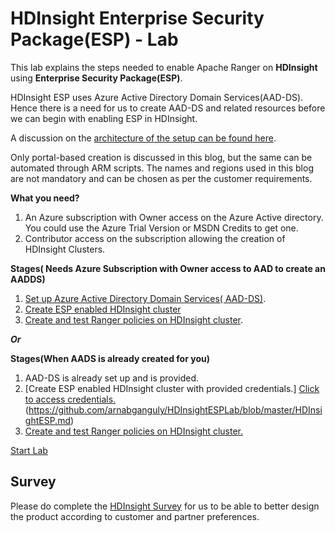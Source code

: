 # HDInsight Enterprise Security Package(ESP) - Lab 

This lab explains the steps needed to enable Apache Ranger on **HDInsight** using **Enterprise Security Package(ESP)**.

HDInsight ESP uses Azure Active Directory Domain Services(AAD-DS). Hence there is a need for us to create AAD-DS and related resources before we can begin with enabling ESP in HDInsight. 

A discussion on the [architecture of the setup can be found here](https://github.com/arnabganguly/HDInsightESPLab/blob/master/Architecture.md). 

Only portal-based creation is discussed in this blog, but the same can be automated through ARM scripts. The names and regions used in this blog are not mandatory and can be chosen as per the customer requirements.

**What you need?**

1. An Azure subscription with Owner access on the Azure Active directory. You could use the Azure Trial Version or MSDN Credits to get one.
2. Contributor access on the subscription allowing the creation of HDInsight Clusters.


**Stages( Needs Azure Subscription with Owner access to AAD to create an AADDS)** 
1. [Set up Azure Active Directory Domain Services( AAD-DS)](https://github.com/arnabganguly/HDInsightESPLab/blob/master/HDInsightESPlab.md).
2. [Create ESP enabled HDInsight cluster](https://github.com/arnabganguly/HDInsightESPLab/blob/master/HDInsightESP.md)
3. [Create and test Ranger policies on HDInsight cluster](https://github.com/arnabganguly/HDInsightESPLab/blob/master/RangerPolicyMgmt.md). 

***Or***

**Stages(When AADS is already  created for you)**
1. AAD-DS is already set up and is provided. 
2. [Create ESP enabled HDInsight cluster with provided credentials.]  [Click to access credentials.](https://github.com/arnabganguly/HDInsightESPLab/blob/master/Credentials.md) (https://github.com/arnabganguly/HDInsightESPLab/blob/master/HDInsightESP.md)  
3. [Create and test Ranger policies on HDInsight cluster.](https://github.com/arnabganguly/HDInsightESPLab/blob/master/RangerPolicyMgmt.md) 

[Start Lab](https://github.com/arnabganguly/HDInsightESPLab/blob/master/HDInsightESP.md)

## Survey 
Please do complete the [HDInsight Survey](https://forms.office.com/Pages/ResponsePage.aspx?id=v4j5cvGGr0GRqy180BHbR6613ua2aihPk14MtaeiuDpUN0JBMVVINE9IVjBWT0dKREYzMUJIT1ZGWi4u) for us to be able to better design the product according to customer and partner preferences. 
<!--stackedit_data:
eyJoaXN0b3J5IjpbLTE5MjU2NjcwNTYsLTEwOTYzOTA1MjQsNj
E3NDIyMTM0LC02MzIzOTk0NTMsLTEwMDI0NjQ4NDIsLTE3OTQ3
OTYzNjYsLTE5MDM3MjgwNDZdfQ==
-->